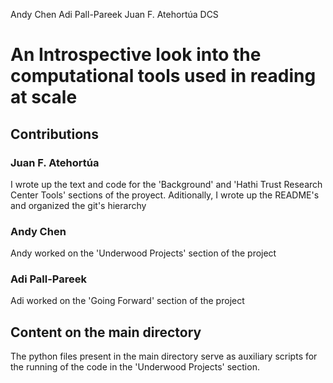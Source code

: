 Andy Chen
Adi Pall-Pareek
Juan F. Atehortúa
DCS
# An Introspective look into the computational tools used in reading at scale
## Contributions
### Juan F. Atehortúa
I wrote up the text and code for the 'Background' and 'Hathi Trust Research Center Tools' sections of the proyect. Aditionally, I wrote up the README's and organized the git's hierarchy

### Andy Chen
Andy worked on the 'Underwood Projects' section of the project

### Adi Pall-Pareek
Adi worked on the 'Going Forward' section of the project

## Content on the main directory
The python files present in the main directory serve as auxiliary scripts for the running of the code in the 'Underwood Projects' section.
